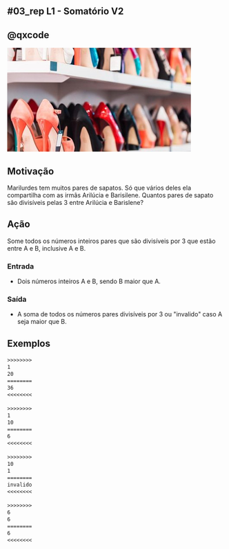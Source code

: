 ## #03_rep L1 - Somatório V2
## @qxcode

![](__capa.jpg)

## Motivação

Marilurdes tem muitos pares de sapatos. Só que vários deles ela compartilha com as irmãs Arilúcia e Barisilene. Quantos pares de sapato são divisíveis pelas 3 entre Arilúcia e Barislene?

## Ação

Some todos os números inteiros pares que são divisíveis por 3 que estão entre A e B, inclusive A e B.

### Entrada

* Dois números inteiros A e B, sendo B maior que A.

### Saída

* A soma de todos os números pares divisíveis por 3 ou "invalido" caso A seja maior que B.

## Exemplos

```
>>>>>>>>
1
20
========
36
<<<<<<<<

>>>>>>>>
1
10
========
6
<<<<<<<<

>>>>>>>>
10
1
========
invalido
<<<<<<<<

>>>>>>>>
6
6
========
6
<<<<<<<<
```

#

